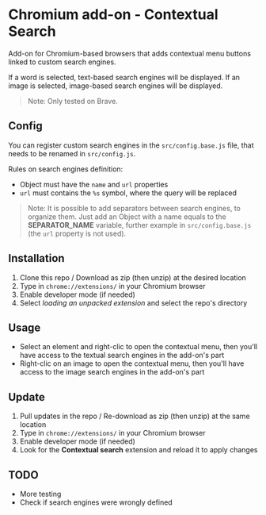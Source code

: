 # Chromium add-on - Contextual Search

Add-on for Chromium-based browsers that adds contextual menu buttons linked to custom search engines.

If a word is selected, text-based search engines will be displayed.
If an image is selected, image-based search engines will be displayed.

> Note: Only tested on Brave.


## Config

You can register custom search engines in the `src/config.base.js` file, that needs to be renamed in `src/config.js`.

Rules on search engines definition:
- Object must have the `name` and `url` properties
- `url` must contains the `%s` symbol, where the query will be replaced

> Note: It is possible to add separators between search engines, to organize them. Just add an Object with a name equals to the **SEPARATOR_NAME** variable, further example in `src/config.base.js` (the `url` property is not used).


## Installation

1. Clone this repo / Download as zip (then unzip) at the desired location
2. Type in `chrome://extensions/` in your Chromium browser
3. Enable developer mode (if needed)
4. Select *loading an unpacked extension* and select the repo's directory


## Usage

- Select an element and right-clic to open the contextual menu, then you'll have access to the textual search engines in the add-on's part
- Right-clic on an image to open the contextual menu, then you'll have access to the image search engines in the add-on's part


## Update

1. Pull updates in the repo / Re-download as zip (then unzip) at the same location
2. Type in `chrome://extensions/` in your Chromium browser
3. Enable developer mode (if needed)
4. Look for the **Contextual search** extension and reload it to apply changes


## TODO

- More testing
- Check if search engines were wrongly defined